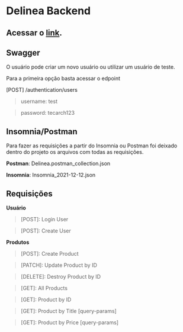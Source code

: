 # Delinea Backend

## Acessar o  [link](https://delinea.herokuapp.com/).

## Swagger

O usuário pode criar um novo usuário ou utilizar um usuário de teste.

Para a primeira opção basta acessar o edpoint 

[POST] /authentication/users

> username: test

> password: tecarch123


## Insomnia/Postman

Para fazer as requisições a partir do Insomnia ou Postman foi deixado dentro do projeto os arquivos com todas as requisições. 

**Postman**: Delinea.postman_collection.json

**Insomnia**: Insomnia_2021-12-12.json

## Requisições

**Usuário**

> [POST]: Login User

> [POST]: Create User


**Produtos**

> [POST]: Create Product

> [PATCH]: Update Product by ID

> [DELETE]: Destroy Product by ID

> [GET]: All Products

> [GET]: Product by ID

> [GET]: Product by Title [query-params]

> [GET]: Product by Price [query-params]

